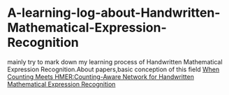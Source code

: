 # A-learning-log-about-Handwritten-Mathematical-Expression-Recognition
mainly try to mark down my learning process of Handwritten Mathematical Expression Recognition.About papers,basic conception of this field
[When Counting Meets HMER:Counting-Aware Network for Handwritten Mathematical Expression Recognition](https://arxiv.org/abs/2207.11463)

